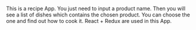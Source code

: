 This is a recipe App. You just need to input a product name. Then you will see a list of dishes which contains the chosen product.
You can choose the one and find out how to cook it.
React + Redux are used in this App.
